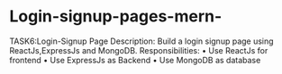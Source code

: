 # Login-signup-pages-mern-
TASK6:Login-Signup Page Description: Build a login signup page using ReactJs,ExpressJs and MongoDB. Responsibilities: • Use ReactJs for frontend • Use ExpressJs as Backend • Use MongoDB as database
